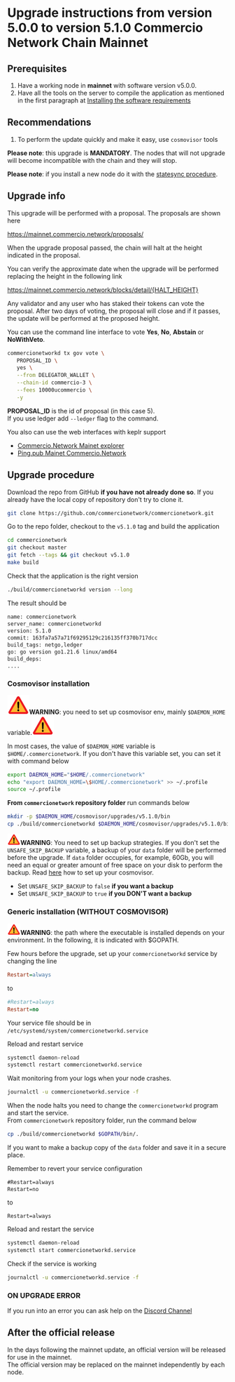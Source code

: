 # Upgrade instructions from version 5.0.0 to version 5.1.0 Commercio Network Chain Mainnet

## Prerequisites


1. Have a working node in **mainnet** with software version v5.0.0.
2. Have all the tools on the server to compile the application as mentioned in the first paragraph at [Installing the software requirements](https://docs.commercio.network/nodes/full-node-installation.html#_1-installing-the-software-requirements)


## Recommendations

1. To perform the update quickly and make it easy, use `cosmovisor` tools


**Please note**: this upgrade is **MANDATORY**. The nodes that will not upgrade will become incompatible with the chain and they will stop.

**Please note**: if you install a new node do it with the [statesync procedure](https://docs.commercio.network/nodes/statesync-node-installation.html).

## Upgrade info

This upgrade will be performed with a proposal. The proposals are shown here

https://mainnet.commercio.network/proposals/

When the upgrade proposal passed, the chain will halt at the height indicated in the proposal.

You can verify the approximate date when the upgrade will be performed replacing the height in the following link

https://mainnet.commercio.network/blocks/detail/{HALT_HEIGHT}

Any validator and any user who has staked their tokens can vote the proposal. After two days of voting, the proposal will close and if it passes, the update will be performed at the proposed height.

You can use the command line interface to vote **Yes**, **No**, **Abstain** or **NoWithVeto**.

```bash
commercionetworkd tx gov vote \
   PROPOSAL_ID \
   yes \
   --from DELEGATOR_WALLET \
   --chain-id commercio-3 \
   --fees 10000ucommercio \
   -y
```

**PROPOSAL_ID** is the id of proposal (in this case 5).    
If you use ledger add `--ledger` flag to the command.


You also can use the web interfaces with keplr support

- [Commercio.Network Mainet explorer](https://mainnet.commercio.network/proposals/)
- [Ping.pub Mainet Commercio.Network](https://ping.pub/commercio.network/gov)


## Upgrade procedure

Download the repo from GitHub **if you have not already done so**. If you already have the local copy of repository don't try to clone it.

```bash
git clone https://github.com/commercionetwork/commercionetwork.git
```

Go to the repo folder, checkout to the `v5.1.0` tag and build the application

```bash
cd commercionetwork
git checkout master
git fetch --tags && git checkout v5.1.0
make build
```

Check that the application is the right version

```bash
./build/commercionetworkd version --long
```

The result should be

```
name: commercionetwork
server_name: commercionetworkd
version: 5.1.0
commit: 163fa7a57a71f69295129c216135ff370b717dcc
build_tags: netgo,ledger
go: go version go1.21.6 linux/amd64
build_deps:
....
```


### Cosmovisor installation



<img src="../img/attetion.png" width="50">**WARNING**: you need to set up cosmovisor env, mainly `$DAEMON_HOME` variable.<img src="../img/attetion.png" width="50">

In most cases, the value of `$DAEMON_HOME` variable is `$HOME/.commercionetwork`. If you don't have this variable set, you can set it with command below

```bash
export DAEMON_HOME="$HOME/.commercionetwork"
echo "export DAEMON_HOME=\$HOME/.commercionetwork" >> ~/.profile
source ~/.profile
```

**From `commercionetwork` repository folder** run commands below


```bash
mkdir -p $DAEMON_HOME/cosmovisor/upgrades/v5.1.0/bin
cp ./build/commercionetworkd $DAEMON_HOME/cosmovisor/upgrades/v5.1.0/bin/.
```

**<img src="../img/attetion.png" width="30">WARNING**: You need to set up backup strategies. If you don't set the `UNSAFE_SKIP_BACKUP` variable, a backup of your `data` folder will be performed before the upgrade. If `data` folder occupies, for example, 60Gb, you will need an equal or greater amount of free space on your disk to perform the backup. Read [here](./setup_cosmovisor.md) how to set up your cosmovisor.   

- Set `UNSAFE_SKIP_BACKUP` to `false` **if you want a backup**
- Set `UNSAFE_SKIP_BACKUP` to `true` **if you DON'T want a backup**


### Generic installation (**WITHOUT COSMOVISOR**)


**<img src="../img/attetion.png" width="30">WARNING**: the path where the executable is installed depends on your environment. In the following, it is indicated with $GOPATH.

Few hours before the upgrade, set up your `commercionetworkd` service by changing the line

```ini
Restart=always
```
to
```ini
#Restart=always
Restart=no
```

Your service file should be in `/etc/systemd/system/commercionetworkd.service`

Reload and restart service
```bash
systemctl daemon-reload
systemctl restart commercionetworkd.service
```

Wait monitoring from your logs when your node crashes.

```bash
journalctl -u commercionetworkd.service -f
```

When the node halts you need to change the `commercionetworkd` program and start the service.     
From `commercionetwork` repository folder, run the command below

```bash
cp ./build/commercionetworkd $GOPATH/bin/.
```

If you want to make a backup copy of the `data` folder and save it in a secure place.  

Remember to revert your service configuration

```
#Restart=always
Restart=no
```
to
```
Restart=always
```


Reload and restart the service

```bash
systemctl daemon-reload
systemctl start commercionetworkd.service
```

Check if the service is working

```bash
journalctl -u commercionetworkd.service -f
```

### ON UPGRADE ERROR 

If you run into an error you can ask help on the [Discord Channel](https://discord.com/channels/973149882032468029/973163682030833685)

## After the official release

In the days following the mainnet update, an official version will be released for use in the mainnet.   
The official version may be replaced on the mainnet independently by each node.     


